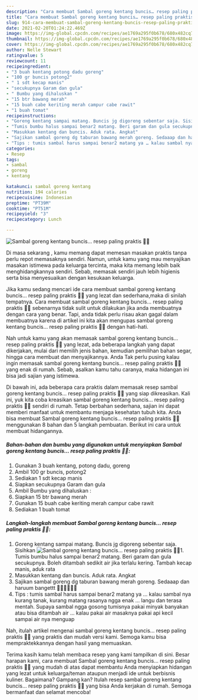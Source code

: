 ```yaml
---
description: "Cara membuat Sambal goreng kentang buncis… resep paling praktis 👍🏻 yang enak Untuk Jualan"
title: "Cara membuat Sambal goreng kentang buncis… resep paling praktis 👍🏻 yang enak Untuk Jualan"
slug: 914-cara-membuat-sambal-goreng-kentang-buncis-resep-paling-praktis-yang-enak-untuk-jualan
date: 2021-02-20T01:24:22.469Z
image: https://img-global.cpcdn.com/recipes/ae1769a295f0b678/680x482cq70/sambal-goreng-kentang-buncis…-resep-paling-praktis-👍🏻-foto-resep-utama.jpg
thumbnail: https://img-global.cpcdn.com/recipes/ae1769a295f0b678/680x482cq70/sambal-goreng-kentang-buncis…-resep-paling-praktis-👍🏻-foto-resep-utama.jpg
cover: https://img-global.cpcdn.com/recipes/ae1769a295f0b678/680x482cq70/sambal-goreng-kentang-buncis…-resep-paling-praktis-👍🏻-foto-resep-utama.jpg
author: Nelle Stewart
ratingvalue: 5
reviewcount: 11
recipeingredient:
- "3 buah kentang potong dadu goreng"
- "100 gr buncis potong2"
- " 1 sdt kecap manis"
- "secukupnya Garam dan gula"
- " Bumbu yang dihaluskan "
- "15 btr bawang merah"
- "15 buah cabe keriting merah campur cabe rawit"
- "1 buah tomat"
recipeinstructions:
- "Goreng kentang sampai matang. Buncis jg digoreng sebentar saja. Sisihkan"
- "Tumis bumbu halus sampai benar2 matang. Beri garam dan gula secukupnya. Boleh ditambah sedikit air jika terlalu kering. Tambah kecap manis, aduk rata"
- "Masukkan kentang dan buncis. Aduk rata. Angkat"
- "Sajikan sambal goreng dg taburan bawang merah goreng. Sedaaap dan haruum bangettt 👍🏻👍🏻👍🏻"
- "Tips : tumis sambal harus sampai benar2 matang ya … kalau sambal nya kurang tanak, kurang matang rasanya ngga enak … langu dan terasa mentah. Supaya sambal ngga gosong tumisnya pakai minyak banyakan atau bisa ditambah air … kalau pakai air masaknya pakai api kecil sampai air nya menguap"
categories:
- Resep
tags:
- sambal
- goreng
- kentang

katakunci: sambal goreng kentang 
nutrition: 194 calories
recipecuisine: Indonesian
preptime: "PT39M"
cooktime: "PT51M"
recipeyield: "3"
recipecategory: Lunch

---
```



![Sambal goreng kentang buncis… resep paling praktis 👍🏻](https://img-global.cpcdn.com/recipes/ae1769a295f0b678/680x482cq70/sambal-goreng-kentang-buncis…-resep-paling-praktis-👍🏻-foto-resep-utama.jpg)

Di masa  sekarang , kamu memang dapat memesan masakan praktis tanpa perlu repot memasaknya sendiri. Namun, untuk kamu yang mau menyajikan masakan istimewa pada keluarga tercinta, maka kita memang lebih baik menghidangkannya sendiri. Sebab, memasak sendiri jauh lebih higienis serta bisa menyesuaikan dengan kesukaan keluarga.

Jika kamu sedang mencari ide cara membuat sambal goreng kentang buncis… resep paling praktis 👍🏻 yang lezat dan sederhana,maka di sinilah tempatnya. Cara membuat sambal goreng kentang buncis… resep paling praktis 👍🏻  sebenarnya tidak sulit untuk dilakukan jika anda membuatnya dengan cara yang benar. Tapi, anda tidak perlu risau akan gagal dalam membuatnya 
karena di artikel ini kita akan mengupas sambal goreng kentang buncis… resep paling praktis 👍🏻 dengan hati-hati.  



Nah untuk kamu yang akan memasak sambal goreng kentang buncis… resep paling praktis 👍🏻 yang lezat, ada beberapa langkah yang dapat dikerjakan, mulai dari memilih jenis bahan, kemudian pemilihan bahan segar, hingga cara membuat dan menyajikannya. Anda Tak perlu pusing kalau ingin memasak sambal goreng kentang buncis… resep paling praktis 👍🏻 yang enak di rumah. Sebab, asalkan kamu  tahu caranya, maka hidangan ini bisa jadi sajian yang istimewa.

Di bawah ini, ada beberapa cara praktis  dalam memasak resep sambal goreng kentang buncis… resep paling praktis 👍🏻 yang siap dikreasikan. Kali ini, yuk kita coba kreasikan sambal goreng kentang buncis… resep paling praktis 👍🏻 sendiri di rumah. Tetap berbahan sederhana, sajian ini dapat memberi manfaat untuk membantu menjaga kesehatan tubuh kita. Anda bisa membuat Sambal goreng kentang buncis… resep paling praktis 👍🏻 menggunakan 8 bahan dan 5 langkah pembuatan. Berikut ini cara untuk membuat hidangannya.

<!--inarticleads1-->

##### Bahan-bahan dan bumbu yang digunakan untuk menyiapkan Sambal goreng kentang buncis… resep paling praktis 👍🏻:

1. Gunakan 3 buah kentang, potong dadu, goreng
1. Ambil 100 gr buncis, potong2
1. Sediakan  1 sdt kecap manis
1. Siapkan secukupnya Garam dan gula
1. Ambil  Bumbu yang dihaluskan :
1. Siapkan 15 btr bawang merah
1. Gunakan 15 buah cabe keriting merah campur cabe rawit
1. Sediakan 1 buah tomat




<!--inarticleads2-->

##### Langkah-langkah membuat Sambal goreng kentang buncis… resep paling praktis 👍🏻:

1. Goreng kentang sampai matang. Buncis jg digoreng sebentar saja. Sisihkan
<img src="https://img-global.cpcdn.com/steps/592684f0a47c291b/160x128cq70/sambal-goreng-kentang-buncis…-resep-paling-praktis-👍🏻-langkah-memasak-1-foto.jpg" alt="Sambal goreng kentang buncis… resep paling praktis 👍🏻">1. Tumis bumbu halus sampai benar2 matang. Beri garam dan gula secukupnya. Boleh ditambah sedikit air jika terlalu kering. Tambah kecap manis, aduk rata
1. Masukkan kentang dan buncis. Aduk rata. Angkat
1. Sajikan sambal goreng dg taburan bawang merah goreng. Sedaaap dan haruum bangettt 👍🏻👍🏻👍🏻
1. Tips : tumis sambal harus sampai benar2 matang ya … kalau sambal nya kurang tanak, kurang matang rasanya ngga enak … langu dan terasa mentah. Supaya sambal ngga gosong tumisnya pakai minyak banyakan atau bisa ditambah air … kalau pakai air masaknya pakai api kecil sampai air nya menguap




Nah, itulah artikel mengenai  sambal goreng kentang buncis… resep paling praktis 👍🏻  yang praktis dan mudah versi kami. Semoga kamu bisa mempraktekkannya dengan hasil yang memuaskan. 

Terima kasih kamu telah membaca resep yang kami tampilkan di sini. Besar harapan kami, cara membuat  Sambal goreng kentang buncis… resep paling praktis 👍🏻 yang mudah di atas dapat membantu Anda menyiapkan hidangan yang lezat untuk keluarga/teman ataupun menjadi ide untuk berbisnis kuliner. Bagaimana? Gampang kan? Itulah resep sambal goreng kentang buncis… resep paling praktis 👍🏻 yang bisa Anda kerjakan di rumah. Semoga bermanfaat dan selamat mencoba!

